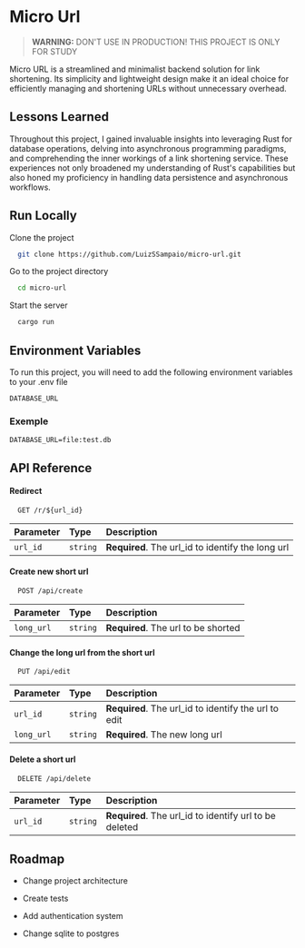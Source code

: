
# Micro Url

> **WARNING:** DON'T USE IN PRODUCTION! THIS PROJECT IS ONLY FOR STUDY

Micro URL is a streamlined and minimalist backend solution for link shortening. Its simplicity and lightweight design make it an ideal choice for efficiently managing and shortening URLs without unnecessary overhead.

## Lessons Learned

Throughout this project, I gained invaluable insights into leveraging Rust for database operations, delving into asynchronous programming paradigms, and comprehending the inner workings of a link shortening service. These experiences not only broadened my understanding of Rust's capabilities but also honed my proficiency in handling data persistence and asynchronous workflows.

## Run Locally

Clone the project

```bash
  git clone https://github.com/LuizSSampaio/micro-url.git
```

Go to the project directory

```bash
  cd micro-url
```

Start the server

```bash
  cargo run
```

## Environment Variables

To run this project, you will need to add the following environment variables to your .env file

`DATABASE_URL`

### Exemple

```
DATABASE_URL=file:test.db
```

## API Reference

#### Redirect

```http
  GET /r/${url_id}
```

| Parameter | Type     | Description                                       |
| :-------- | :------- | :------------------------------------------------ |
| `url_id`  | `string` | **Required**. The url_id to identify the long url |


#### Create new short url

```http
  POST /api/create
```

| Parameter  | Type     | Description                         |
| :--------- | :------- | :---------------------------------- |
| `long_url` | `string` | **Required**. The url to be shorted |


#### Change the long url from the short url

```http
  PUT /api/edit
```

| Parameter     | Type     | Description                                          |
| :------------ | :------- | :--------------------------------------------------- |
| `url_id`      | `string` | **Required**. The url_id to identify the url to edit |
| `long_url`    | `string` | **Required**. The new long url                       |


#### Delete a short url

```http
  DELETE /api/delete
```

| Parameter | Type     | Description                                            |
| :-------- | :------- | :----------------------------------------------------- |
| `url_id`  | `string` | **Required**. The url_id to identify url to be deleted |


## Roadmap

- Change project architecture

- Create tests

- Add authentication system

- Change sqlite to postgres


